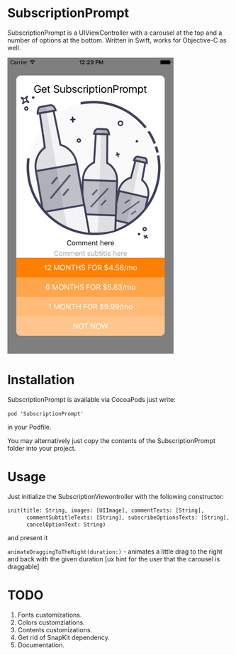# SubscriptionPrompt
SubscriptionPrompt is a UIViewController with a carousel at the top and a number of options at the bottom. Written in Swift, works for Objective-C as well.

<img alt="SubscriptionPrompt screenshot" src="https://raw.githubusercontent.com/Binur/SubscriptionPrompt/master/assets/Simulator Screen Shot May 4, 2016, 12.29.13 PM.png" width="375">

# Installation

SubscriptionPrompt is available via CocoaPods just write:

`pod 'SubscriptionPrompt'`

in your Podfile.

You may alternatively just copy the contents of the SubscriptionPrompt folder into your project.

# Usage

Just initialize the SubscriptionViewontroller with the following constructor:

```
init(title: String, images: [UIImage], commentTexts: [String], 
      commentSubtitleTexts: [String], subscribeOptionsTexts: [String], 
      cancelOptionText: String)
```

and present it

`animateDraggingToTheRight(duration:)` - animates a little drag to the right and back with the given duration [ux hint for the user that the carousel is draggable]

# TODO

1. Fonts customizations.
2. Colors customziations.
3. Contents customizations.
4. Get rid of SnapKit dependency.
5. Documentation.



